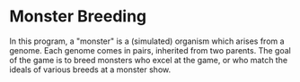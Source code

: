 # Monster Breeding

In this program, a "monster" is a (simulated) organism which arises from a
genome. Each genome comes in pairs, inherited from two parents. The goal
of the game is to breed monsters who excel at the game, or who match the
ideals of various breeds at a monster show.
